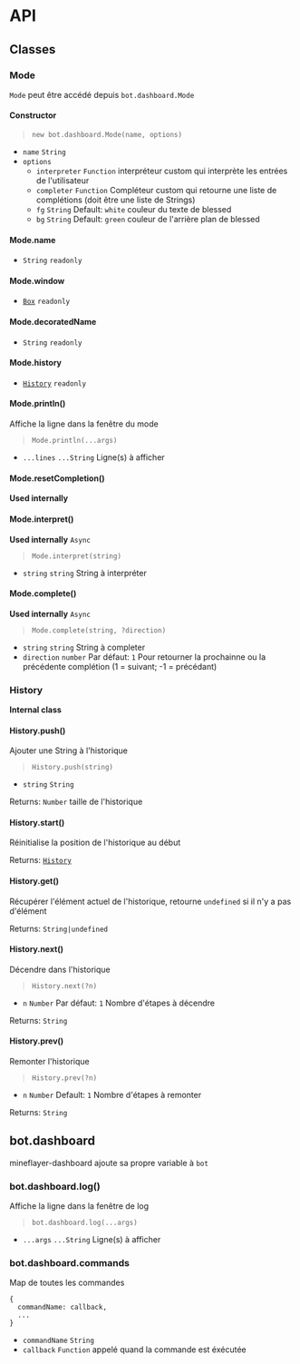 # API

## Classes

### Mode

`Mode` peut être accédé depuis `bot.dashboard.Mode`

#### Constructor

> `new bot.dashboard.Mode(name, options)`

- `name` `String`
- `options`
  - `interpreter` `Function` interpréteur custom qui interprète les entrées de l'utilisateur
  - `completer` `Function` Compléteur custom qui retourne une liste de complétions (doit être une liste de Strings)
  - `fg` `String` Default: `white` couleur du texte de blessed
  - `bg` `String` Default: `green` couleur de l'arrière plan de blessed

#### Mode.name

- `String` `readonly`

#### Mode.window

- [`Box`](https://github.com/chjj/blessed#box-from-element) `readonly`

#### Mode.decoratedName

- `String` `readonly`

#### Mode.history

- [`History`](#History) `readonly`

#### Mode.println()

Affiche la ligne dans la fenêtre du mode
> `Mode.println(...args)`
- `...lines` `...String` Ligne(s) à afficher

#### Mode.resetCompletion()

**Used internally**

#### Mode.interpret()

**Used internally**
`Async`
> `Mode.interpret(string)`
- `string` `string` String à interpréter

#### Mode.complete()

**Used internally**
`Async`
> `Mode.complete(string, ?direction)`
- `string` `string` String à completer
- `direction` `number` Par défaut: `1` Pour retourner la prochainne ou la précédente complétion (1 = suivant; -1 = précédant)

### History

**Internal class**

#### History.push()

Ajouter une String à l'historique
> `History.push(string)`
- `string` `String`

Returns: `Number` taille de l'historique

#### History.start()

Réinitialise la position de l'historique au début

Returns: [`History`](#History)

#### History.get()

Récupérer l'élément actuel de l'historique, retourne `undefined` si il n'y a pas d'élément

Returns: `String|undefined`

#### History.next()

Décendre dans l'historique
> `History.next(?n)`
- `n` `Number` Par défaut: `1` Nombre d'étapes à décendre

Returns: `String`

#### History.prev()

Remonter l'historique
> `History.prev(?n)`
- `n` `Number` Default: `1` Nombre d'étapes à remonter

Returns: `String`

## bot.dashboard

mineflayer-dashboard ajoute sa propre variable à `bot`

### bot.dashboard.log()

Affiche la ligne dans la fenêtre de log
> `bot.dashboard.log(...args)`
- `...args` `...String` Ligne(s) à afficher

### bot.dashboard.commands

Map de toutes les commandes
```
{
  commandName: callback,
  ...
}
```

- `commandName` `String`
- `callback` `Function` appelé quand la commande est éxécutée